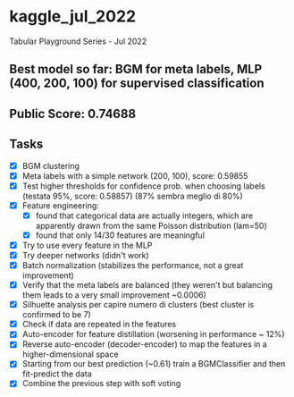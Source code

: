 # kaggle_jul_2022
Tabular Playground Series - Jul 2022


## Best model so far: BGM for meta labels, MLP (400, 200, 100) for supervised classification
## Public Score: 0.74688

## Tasks
- [x] BGM clustering
- [x] Meta labels with a simple network (200, 100), score: 0.59855
- [x] Test higher thresholds for confidence prob. when choosing labels (testata 95%, score: 0.58857) (87% sembra meglio di 80%)
- [x] Feature engineering:
  - [x] found that categorical data are actually integers, which are apparently drawn from the same Poisson distribution (lam=50)
  - [x] found that only 14/30 features are meaningful
- [x] Try to use every feature in the MLP
- [x] Try deeper networks (didn't work)
- [x] Batch normalization (stabilizes the performance, not a great improvement)
- [x] Verify that the meta labels are balanced (they weren't but balancing them leads to a very small improvement ~0.0006)
- [x] Silhuette analysis per capire numero di clusters (best cluster is confirmed to be 7)
- [x] Check if data are repeated in the features
- [x] Auto-encoder for feature distillation (worsening in performance ~ 12%)
- [x] Reverse auto-encoder (decoder-encoder) to map the features in a higher-dimensional space
- [x] Starting from our best prediction (~0.61) train a BGMClassifier and then fit-predict the data
- [x] Combine the previous step with soft voting
